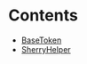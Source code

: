 

# Contents
- [BaseToken](BaseToken.sol/contract.BaseToken.md)
- [SherryHelper](SherryHelper.sol/library.SherryHelper.md)
